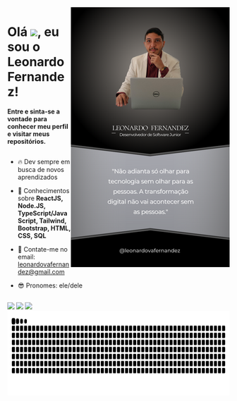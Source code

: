 <img align="right" height="590em" src="./leonardo fernandez.png"/>

<h1 align="left">Olá <img src="https://raw.githubusercontent.com/kaueMarques/kaueMarques/master/hi.gif" height="30px">, eu sou o Leonardo Fernandez!</h1>

<p><strong>Entre e sinta-se a vontade para conhecer meu perfil e visitar meus repositórios.</strong></p>

##

<div height="400em"> 
  
- 🔥 Dev sempre em busca de novos aprendizados 

- 💯 Conhecimentos sobre **ReactJS, Node.JS, TypeScript/JavaScript, Tailwind, Bootstrap, HTML, CSS, SQL**

- 💬 Contate-me no email: leonardovafernandez@gmail.com

- 😎 Pronomes: ele/dele
  
</div>

##

<div> 
  <a href = "mailto:leonardovafernandez@gmail.com"><img src="https://img.shields.io/badge/-Gmail-%23333?style=for-the-badge&logo=gmail&logoColor=white" target="_blank"></a>
  <a href="https://www.linkedin.com/in/leonardo-fernandez-5aa32138/" target="_blank"><img src="https://img.shields.io/badge/-LinkedIn-%230077B5?style=for-the-badge&logo=linkedin&logoColor=white" target="_blank"></a> 
  <a href="https://instagram.com/leonardovafernandez" target="_blank"><img src="https://img.shields.io/badge/-Instagram-%23E4405F?style=for-the-badge&logo=instagram&logoColor=white" target="_blank"></a> 
 <img align="right" height="192em" src="./leosnake.svg"/> 
</div>
